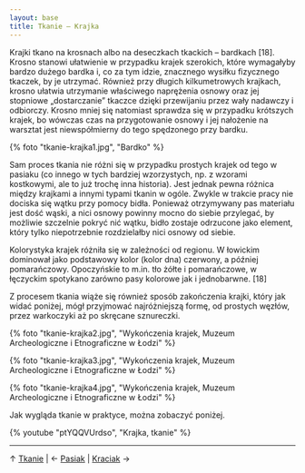 ```yaml
---
layout: base
title: Tkanie – Krajka
---
```


Krajki tkano na krosnach albo na deseczkach tkackich – bardkach [18]. Krosno stanowi ułatwienie w przypadku krajek szerokich, które wymagałyby bardzo dużego bardka i, co za tym idzie, znacznego wysiłku fizycznego tkaczek, by je utrzymać. Również przy długich kilkumetrowych krajkach, krosno ułatwia utrzymanie właściwego naprężenia osnowy oraz jej stopniowe „dostarczanie” tkaczce dzięki przewijaniu przez wały nadawczy i odbiorczy. Krosno mniej się natomiast sprawdza się w przypadku krótszych krajek, bo wówczas czas na przygotowanie osnowy i jej nałożenie na warsztat jest niewspółmierny do tego spędzonego przy bardku. 

{% foto "tkanie-krajka1.jpg", "Bardko" %}

Sam proces tkania nie różni się w przypadku prostych krajek od tego w pasiaku (co innego w tych bardziej wzorzystych, np. z wzorami kostkowymi, ale to już trochę inna historia). Jest jednak pewna różnica między krajkami a innymi typami tkanin w ogóle. Zwykle w trakcie pracy nie dociska się wątku przy pomocy bidła. Ponieważ otrzymywany pas materiału jest dość wąski, a nici osnowy powinny mocno do siebie przylegać, by możliwie szczelnie pokryć nić wątku, bidło zostaje odrzucone jako element, który tylko niepotrzebnie rozdzielałby nici osnowy od siebie.

Kolorystyka krajek różniła się w zależności od regionu. W łowickim dominował jako podstawowy kolor (kolor dna) czerwony, a później pomarańczowy. Opoczyńskie to m.in. tło żółte i pomarańczowe, w łęczyckim spotykano zarówno pasy kolorowe jak i jednobarwne. [18]

Z procesem tkania wiąże się również sposób zakończenia krajki, który jak widać poniżej, mógł przyjmować najróżniejszą formę, od prostych węzłów, przez warkoczyki aż po skręcane sznureczki.

{% foto "tkanie-krajka2.jpg", "Wykończenia krajek, Muzeum Archeologiczne i Etnograficzne w Łodzi" %}

{% foto "tkanie-krajka3.jpg", "Wykończenia krajek, Muzeum Archeologiczne i Etnograficzne w Łodzi" %}

{% foto "tkanie-krajka4.jpg", "Wykończenia krajek, Muzeum Archeologiczne i Etnograficzne w Łodzi" %}

Jak wygląda tkanie w praktyce, można zobaczyć poniżej.

{% youtube "ptYQQVUrdso", "Krajka, tkanie" %}

---

↑ [Tkanie](/proces/tkanie/#main) | ← [Pasiak](/proces/tkanie/pasiak/#main) | [Kraciak](/proces/tkanie/kraciak/#main) →